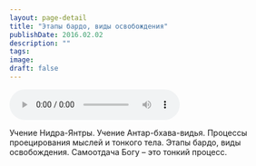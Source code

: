 ```yaml
---
layout: page-detail
title: "Этапы бардо, виды освобождения"
publishDate: 2016.02.02
description: ""
tags:
image:
draft: false
---
```


<audio title="2016.02.02 - Этапы бардо, виды освобождения.mp3" src="https://filer-api.advayta.org/v1.0/public/files/73082" controls=""></audio>

 Учение Нидра-Янтры. Учение Антар-бхава-видья. Процессы проецирования мыслей и тонкого тела. Этапы бардо, виды освобождения. Самоотдача Богу – это тонкий процесс. 

  
